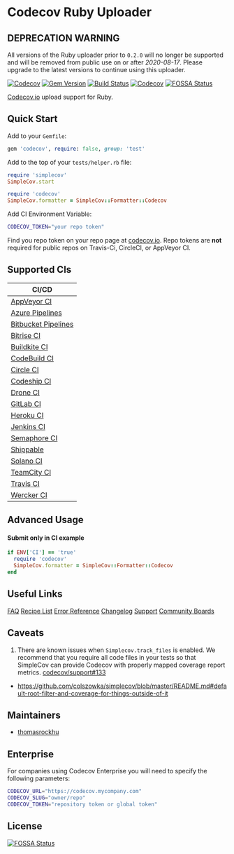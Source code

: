 # Codecov Ruby Uploader

## DEPRECATION WARNING

All versions of the Ruby uploader prior to `0.2.0` will no longer be supported
and will be removed from public use on or after *2020-08-17*.
Please upgrade to the latest versions to continue using this uploader.

[![Codecov](https://codecov.io/github/codecov/codecov-ruby/coverage.svg?branch=master)](https://codecov.io/github/codecov/codecov-ruby?branch=master)
[![Gem Version](https://badge.fury.io/rb/codecov.svg)](https://rubygems.org/gems/codecov)
[![Build Status](https://secure.travis-ci.org/codecov/codecov-ruby.svg?branch=master)](http://travis-ci.org/codecov/codecov-ruby)
[![Codecov](https://circleci.com/gh/codecov/codecov-ruby.svg?style=svg)](https://circleci.com/gh/codecov/codecov-ruby)
[![FOSSA Status](https://app.fossa.com/api/projects/git%2Bgithub.com%2Fcodecov%2Fcodecov-ruby.svg?type=shield)](https://app.fossa.com/projects/git%2Bgithub.com%2Fcodecov%2Fcodecov-ruby?ref=badge_shield)


[Codecov.io](https://codecov.io/) upload support for Ruby.

## Quick Start

Add to your `Gemfile`:

```ruby
gem 'codecov', require: false, group: 'test'
```

Add to the top of your `tests/helper.rb` file:

```ruby
require 'simplecov'
SimpleCov.start

require 'codecov'
SimpleCov.formatter = SimpleCov::Formatter::Codecov
```

Add CI Environment Variable:

```sh
CODECOV_TOKEN="your repo token"
```

Find you repo token on your repo page at [codecov.io](https://codecov.io).
Repo tokens are **not** required for public repos on Travis-Ci, CircleCI, or AppVeyor CI.

## Supported CIs
| CI/CD |
| ----- |
| [AppVeyor CI](https://www.appveyor.com/) |
| [Azure Pipelines](https://azure.microsoft.com/en-us/services/devops/pipelines/) |
| [Bitbucket Pipelines](https://bitbucket.org/product/features/pipelines) |
| [Bitrise CI](https://www.bitrise.io/) |
| [Buildkite CI](https://buildkite.com/) |
| [CodeBuild CI](https://aws.amazon.com/codebuild/) |
| [Circle CI](https://circleci.com/) |
| [Codeship CI](https://codeship.com/) |
| [Drone CI](https://drone.io/) |
| [GitLab CI](https://docs.gitlab.com/ee/ci/) |
| [Heroku CI](https://www.heroku.com/continuous-integration) |
| [Jenkins CI](https://www.jenkins.io/) |
| [Semaphore CI](https://semaphoreci.com/) |
| [Shippable](https://www.shippable.com/) |
| [Solano CI](https://xebialabs.com/technology/solano-ci/) |
| [TeamCity CI](https://www.jetbrains.com/teamcity/) |
| [Travis CI](https://travis-ci.org/) |
| [Wercker CI](https://devcenter.wercker.com/) |

## Advanced Usage

#### Submit only in CI example

```ruby
if ENV['CI'] == 'true'
  require 'codecov'
  SimpleCov.formatter = SimpleCov::Formatter::Codecov
end
```

## Useful Links

[FAQ](https://docs.codecov.io/docs/frequently-asked-questions)
[Recipe List](https://docs.codecov.io/docs/common-recipe-list)
[Error Reference](https://docs.codecov.io/docs/error-reference)
[Changelog](./CHANGELOG.md)
[Support](https://codecov.io/support)
[Community Boards](https://community.codecov.io)

## Caveats

1. There are known issues when `Simplecov.track_files` is enabled. We recommend that you require all code files in your tests so that SimpleCov can provide Codecov with properly mapped coverage report metrics. [codecov/support#133]( https://github.com/codecov/support/issues/133)
  - https://github.com/colszowka/simplecov/blob/master/README.md#default-root-filter-and-coverage-for-things-outside-of-it

## Maintainers

- [thomasrockhu](https://github.com/thomasrockhu)

## Enterprise

For companies using Codecov Enterprise you will need to specify the following parameters:

```sh
CODECOV_URL="https://codecov.mycompany.com"
CODECOV_SLUG="owner/repo"
CODECOV_TOKEN="repository token or global token"
```


## License
[![FOSSA Status](https://app.fossa.com/api/projects/git%2Bgithub.com%2Fcodecov%2Fcodecov-ruby.svg?type=large)](https://app.fossa.com/projects/git%2Bgithub.com%2Fcodecov%2Fcodecov-ruby?ref=badge_large)